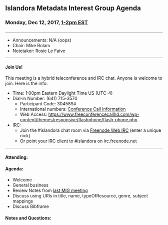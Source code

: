## Islandora Metadata Interest Group Agenda
### Monday, Dec 12, 2017, [1-2pm EST](http://www.thetimezoneconverter.com/?t=1%20pm&tz=Toronto&)
### 
---
* Announcements: N/A (oops)
* Chair: Mike Bolam
* Notetaker: Rosie Le Faive  

---

#### Join Us!
This meeting is a hybrid teleconference and IRC chat. Anyone is welcome to join. Here is the info:
* Time: 1:00pm Eastern Daylight Time US (UTC-4)
* Dial-in Number: (641) 715-3570
  * Participant Code: 304589#
  * International numbers: [Conference Call Information](https://github.com/Islandora-CLAW/CLAW/wiki/Conference-Call-Information)
  * Web Access: https://www.freeconferencecallhd.com/wp-content/themes/responsive/flashphone/flash-phone.php
* IRC:
  * Join the #islandora chat room via [Freenode Web IRC](http://webchat.freenode.net/) (enter a unique nick)
  * Or point your IRC client to #islandora on irc.freenode.net
---

#### Attending:

#### Agenda:
* Welcome
* General business
* Review Notes from [last MIG meeting](https://github.com/islandora-interest-groups/Islandora-Metadata-Interest-Group/blob/main/Meetings/2017_11_27.md)
* Discuss using URIs in title, name, typeOfResource, genre, subject mappings
* Discuss Bibframe

#### Notes and Questions:
